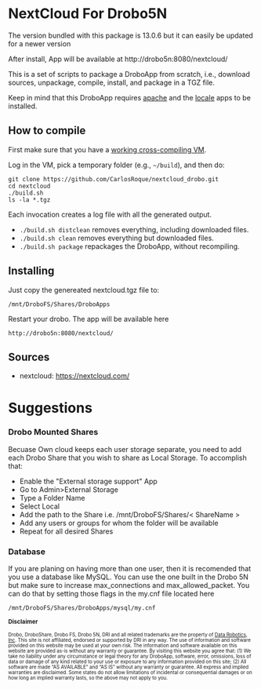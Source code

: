 # NextCloud For Drobo5N
The version bundled with this package is 13.0.6 but it can easily be updated for a newer version

After install, App will be available at http://drobo5n:8080/nextcloud/

This is a set of scripts to package a DroboApp from scratch, i.e., download sources, unpackage, compile, install, and package in a TGZ file.

Keep in mind that this DroboApp requires [apache](https://github.com/droboports/apache) and the [locale](https://github.com/droboports/locale) apps to be installed.

## How to compile

First make sure that you have a [working cross-compiling VM](https://github.com/droboports/droboports.github.io/wiki/Setting-up-a-VM).

Log in the VM, pick a temporary folder (e.g., `~/build`), and then do:

```
git clone https://github.com/CarlosRoque/nextcloud_drobo.git
cd nextcloud
./build.sh
ls -la *.tgz
```

Each invocation creates a log file with all the generated output.

* `./build.sh distclean` removes everything, including downloaded files.
* `./build.sh clean` removes everything but downloaded files.
* `./build.sh package` repackages the DroboApp, without recompiling.

## Installing
Just copy the genereated nextcloud.tgz file to:
```
/mnt/DroboFS/Shares/DroboApps
```
Restart your drobo. The app will be available here
```
http://drobo5n:8080/nextcloud/
```

## Sources

* nextcloud: https://nextcloud.com/

# Suggestions

### Drobo Mounted Shares
Becuase Own cloud keeps each user storage separate, you need to add each Drobo Share that you wish to share as Local Storage. To accomplish that:
 * Enable the "External storage support" App
 * Go to Admin>External Storage
 * Type a Folder Name
 * Select Local
 * Add the path to the Share i.e. /mnt/DroboFS/Shares/< ShareName >
 * Add any users or groups for whom the folder will be available
 * Repeat for all desired Shares

### Database
If you are planing on having more than one user, then it is recomended that you use a database like MySQL. You can use the one built in the Drobo 5N but make sure to increase max_connections and max_allowed_packet. You can do that by setting those flags in the my.cnf file located here
 ```
/mnt/DroboFS/Shares/DroboApps/mysql/my.cnf
 ```



<sub>**Disclaimer**</sub>

<sub><sub>Drobo, DroboShare, Drobo FS, Drobo 5N, DRI and all related trademarks are the property of [Data Robotics, Inc](http://www.drobo.com/). This site is not affiliated, endorsed or supported by DRI in any way. The use of information and software provided on this website may be used at your own risk. The information and software available on this website are provided as-is without any warranty or guarantee. By visiting this website you agree that: (1) We take no liability under any circumstance or legal theory for any DroboApp, software, error, omissions, loss of data or damage of any kind related to your use or exposure to any information provided on this site; (2) All software are made “AS AVAILABLE” and “AS IS” without any warranty or guarantee. All express and implied warranties are disclaimed. Some states do not allow limitations of incidental or consequential damages or on how long an implied warranty lasts, so the above may not apply to you.</sub></sub>
